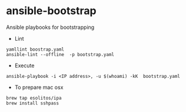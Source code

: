 # ansible-bootstrap
 Ansible playbooks for bootstrapping


- Lint
```
yamllint boostrap.yaml
ansible-lint --offline  -p bootstrap.yaml
```

- Execute
```
ansible-playbook -i <IP address>, -u $(whoami) -kK  bootstrap.yaml
```

- To prepare mac osx 
```
brew tap esolitos/ipa
brew install sshpass
```